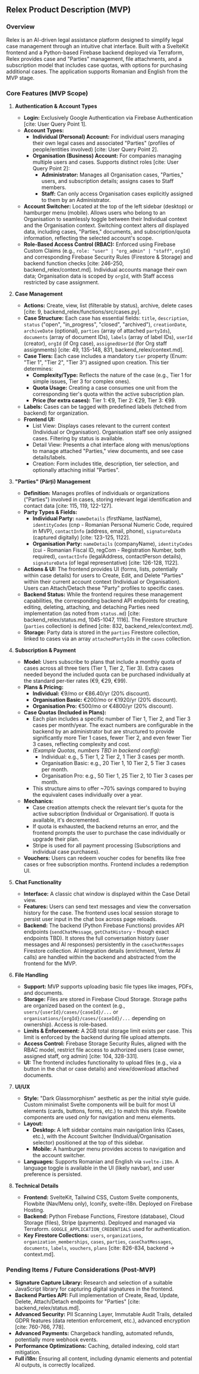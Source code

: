 ## Relex Product Description (MVP)

### Overview

Relex is an AI-driven legal assistance platform designed to simplify legal case management through an intuitive chat interface. Built with a SvelteKit frontend and a Python-based Firebase backend deployed via Terraform, Relex provides case and "Parties" management, file attachments, and a subscription model that includes case quotas, with options for purchasing additional cases. The application supports Romanian and English from the MVP stage.

### Core Features (MVP Scope)

1.  **Authentication & Account Types**
    * **Login:** Exclusively Google Authentication via Firebase Authentication [cite: User Query Point 1].
    * **Account Types:**
        * **Individual (Personal) Account:** For individual users managing their own legal cases and associated "Parties" (profiles of people/entities involved) [cite: User Query Point 2].
        * **Organisation (Business) Account:** For companies managing multiple users and cases. Supports distinct roles [cite: User Query Point 2]:
            * **Administrator:** Manages all Organisation cases, "Parties," users, and subscription details; assigns cases to Staff members.
            * **Staff:** Can only access Organisation cases explicitly assigned to them by an Administrator.
    * **Account Switcher:** Located at the top of the left sidebar (desktop) or hamburger menu (mobile). Allows users who belong to an Organisation to seamlessly toggle between their Individual context and the Organisation context. Switching context alters *all* displayed data, including cases, "Parties," documents, and subscription/quota information, reflecting the selected account's scope.
    * **Role-Based Access Control (RBAC):** Enforced using Firebase Custom Claims (e.g., `role: "user" | "org_admin" | "staff"`, `orgId`) and corresponding Firebase Security Rules (Firestore & Storage) and backend function checks [cite: 246-250, backend_relex/context.md]. Individual accounts manage their own data; Organisation data is scoped by `orgId`, with Staff access restricted by case assignment.

2.  **Case Management**
    * **Actions:** Create, view, list (filterable by status), archive, delete cases [cite: 9, backend_relex/functions/src/cases.py].
    * **Case Structure:** Each case has essential fields: `title`, `description`, `status` ("open", "in_progress", "closed", "archived"), `creationDate`, `archiveDate` (optional), `parties` (array of attached `partyIds`), `documents` (array of document IDs), `labels` (array of label IDs), `userId` (creator), `orgId` (if Org case), `assignedUserId` (for Org staff assignments) [cite: 49, 135-148, 831, backend_relex/context.md].
    * **Case Tiers:** Each case includes a mandatory `tier` property (Enum: "Tier 1", "Tier 2", "Tier 3") assigned upon creation. This tier determines:
        * **Complexity/Type:** Reflects the nature of the case (e.g., Tier 1 for simple issues, Tier 3 for complex ones).
        * **Quota Usage:** Creating a case consumes one unit from the corresponding tier's quota within the active subscription plan.
        * **Price (for extra cases):** Tier 1: €9, Tier 2: €29, Tier 3: €99.
    * **Labels:** Cases can be tagged with predefined labels (fetched from backend) for organization.
    * **Frontend UI:**
        * List View: Displays cases relevant to the current context (Individual or Organisation). Organisation staff see only assigned cases. Filtering by status is available.
        * Detail View: Presents a chat interface along with menus/options to manage attached "Parties," view documents, and see case details/labels.
        * Creation: Form includes title, description, tier selection, and optionally attaching initial "Parties".

3.  **"Parties" (Părți) Management**
    * **Definition:** Manages profiles of individuals or organizations ("Parties") involved in cases, storing relevant legal identification and contact data [cite: 115, 119, 122-127].
    * **Party Types & Fields:**
        * **Individual Party:** `nameDetails` (firstName, lastName), `identityCodes` (cnp - Romanian Personal Numeric Code, required in MVP), `contactInfo` (address, email, phone), `signatureData` (captured digitally) [cite: 123-125, 1122].
        * **Organisation Party:** `nameDetails` (companyName), `identityCodes` (cui - Romanian Fiscal ID, regCom - Registration Number, both required), `contactInfo` (legalAddress, contactPerson details), `signatureData` (of legal representative) [cite: 126-128, 1122].
    * **Actions & UI:** The frontend provides UI (forms, lists, potentially within case details) for users to Create, Edit, and Delete "Parties" within their current account context (Individual or Organisation). Users can Attach/Detach these "Party" profiles to specific cases.
    * **Backend Status:** While the frontend requires these management capabilities, the corresponding backend API endpoints for creating, editing, deleting, attaching, and detaching Parties need implementation (as noted from `status.md`) [cite: backend_relex/status.md, 1045-1047, 1116]. The Firestore structure (`parties` collection) is defined [cite: 832, backend_relex/context.md].
    * **Storage:** Party data is stored in the `parties` Firestore collection, linked to cases via an array `attachedPartyIds` in the `cases` collection.

4.  **Subscription & Payment**
    * **Model:** Users subscribe to plans that include a monthly quota of cases across all three tiers (Tier 1, Tier 2, Tier 3). Extra cases needed beyond the included quota can be purchased individually at the standard per-tier rates (€9, €29, €99).
    * **Plans & Pricing:**
        * **Individual:** €9/mo or €86.40/yr (20% discount).
        * **Organisation Basic:** €200/mo or €1920/yr (20% discount).
        * **Organisation Pro:** €500/mo or €4800/yr (20% discount).
    * **Case Quotas (Included in Plans):**
        * Each plan includes a specific number of Tier 1, Tier 2, and Tier 3 cases per month/year. The exact numbers are configurable in the backend by an administrator but are structured to provide significantly more Tier 1 cases, fewer Tier 2, and even fewer Tier 3 cases, reflecting complexity and cost.
        * *(Example Quotas, numbers TBD in backend config):*
            * Individual: e.g., 5 Tier 1, 2 Tier 2, 1 Tier 3 cases per month.
            * Organisation Basic: e.g., 20 Tier 1, 10 Tier 2, 5 Tier 3 cases per month.
            * Organisation Pro: e.g., 50 Tier 1, 25 Tier 2, 10 Tier 3 cases per month.
        * This structure aims to offer ~70% savings compared to buying the equivalent cases individually over a year.
    * **Mechanics:**
        * Case creation attempts check the relevant tier's quota for the active subscription (Individual or Organisation). If quota is available, it's decremented.
        * If quota is exhausted, the backend returns an error, and the frontend prompts the user to purchase the case individually or upgrade their plan.
        * Stripe is used for all payment processing (Subscriptions and individual case purchases).
    * **Vouchers:** Users can redeem voucher codes for benefits like free cases or free subscription months. Frontend includes a redemption UI.

5.  **Chat Functionality**
    * **Interface:** A classic chat window is displayed within the Case Detail view.
    * **Features:** Users can send text messages and view the conversation history for the case. The frontend uses local session storage to persist user input in the chat box across page reloads.
    * **Backend:** The backend (Python Firebase Functions) provides API endpoints (`sendChatMessage`, `getChatHistory` - though exact endpoints TBD). It stores the full conversation history (user messages and AI responses) persistently in the `caseChatMessages` Firestore collection. AI integration details (enrichment, Vertex AI calls) are handled within the backend and abstracted from the frontend for the MVP.

6.  **File Handling**
    * **Support:** MVP supports uploading basic file types like images, PDFs, and documents.
    * **Storage:** Files are stored in Firebase Cloud Storage. Storage paths are organized based on the context (e.g., `users/{userId}/cases/{caseId}/...` or `organisations/{orgId}/cases/{caseId}/...` depending on ownership). Access is role-based.
    * **Limits & Enforcement:** A 2GB total storage limit exists per case. This limit is enforced by the backend during file upload attempts.
    * **Access Control:** Firebase Storage Security Rules, aligned with the RBAC model, restrict file access to authorized users (case owner, assigned staff, org admin) [cite: 104, 328-331].
    * **UI:** The frontend includes functionality to upload files (e.g., via a button in the chat or case details) and view/download attached documents.

7.  **UI/UX**
    * **Style:** "Dark Glassmorphism" aesthetic as per the initial style guide. Custom minimalist Svelte components will be built for most UI elements (cards, buttons, forms, etc.) to match this style. Flowbite components are used *only* for navigation and menu elements.
    * **Layout:**
        * **Desktop:** A left sidebar contains main navigation links (Cases, etc.), with the Account Switcher (Individual/Organisation selector) positioned at the top of this sidebar.
        * **Mobile:** A hamburger menu provides access to navigation and the account switcher.
    * **Languages:** Supports Romanian and English via `svelte-i18n`. A language toggle is available in the UI (likely navbar), and user preference is persisted.

8.  **Technical Details**
    * **Frontend:** SvelteKit, Tailwind CSS, Custom Svelte components, Flowbite (Nav/Menu only), Iconify, svelte-i18n. Deployed on Firebase Hosting.
    * **Backend:** Python Firebase Functions, Firestore (database), Cloud Storage (files), Stripe (payments). Deployed and managed via Terraform. `GOOGLE_APPLICATION_CREDENTIALS` used for authentication.
    * **Key Firestore Collections:** `users`, `organizations`, `organization_memberships`, `cases`, `parties`, `caseChatMessages`, `documents`, `labels`, `vouchers`, `plans` [cite: 826-834, backend -> context.md].

### Pending Items / Future Considerations (Post-MVP)

* **Signature Capture Library:** Research and selection of a suitable JavaScript library for capturing digital signatures in the frontend.
* **Backend Parties API:** Full implementation of Create, Read, Update, Delete, Attach/Detach endpoints for "Parties" [cite: backend_relex/status.md].
* **Advanced Security:** PII Scanning Layer, Immutable Audit Trails, detailed GDPR features (data retention enforcement, etc.), advanced encryption [cite: 760-766, 778].
* **Advanced Payments:** Chargeback handling, automated refunds, potentially more webhook events.
* **Performance Optimizations:** Caching, detailed indexing, cold start mitigation.
* **Full i18n:** Ensuring all content, including dynamic elements and potential Al outputs, is correctly localized.